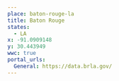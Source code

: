 ```yaml
---
place: baton-rouge-la
title: Baton Rouge
states:
  - LA
x: -91.0909148
y: 30.443949
wwc: true
portal_urls:
  General: https://data.brla.gov/
---
```


